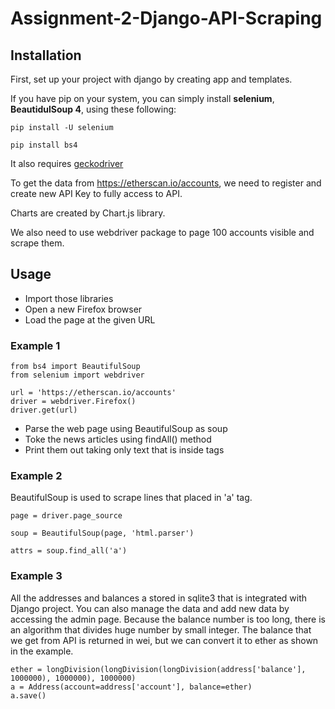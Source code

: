 # Assignment-2-Django-API-Scraping
## Installation

First, set up your project with django by creating app and templates.

If you have pip on your system, you can simply install **selenium**, **BeautidulSoup 4**, using these following:
```
pip install -U selenium
```
```
pip install bs4
```

It also requires [geckodriver](https://github.com/mozilla/geckodriver/releases)

To get the data from https://etherscan.io/accounts, we need to register and create new API Key to fully access to API.

Charts are created by Chart.js library.

We also need to use webdriver package to page 100 accounts visible and scrape them.

## Usage
* Import those libraries
* Open a new Firefox browser
* Load the page at the given URL
### Example 1
```
from bs4 import BeautifulSoup
from selenium import webdriver

url = 'https://etherscan.io/accounts'
driver = webdriver.Firefox()
driver.get(url)
```
* Parse the web page using BeautifulSoup as soup
* Toke the news articles using findAll() method
* Print them out taking only text that is inside tags
### Example 2
BeautifulSoup is used to scrape lines that placed in 'a' tag.
```
page = driver.page_source

soup = BeautifulSoup(page, 'html.parser')

attrs = soup.find_all('a')
```

### Example 3
All the addresses and balances a stored in sqlite3 that is integrated with Django project. You can also manage the data and add new data by accessing the admin page.
Because the balance number is too long, there is an algorithm that divides huge number by small integer. The balance that we get from API is returned in wei, but we can convert it to ether as shown in the example. 
```
ether = longDivision(longDivision(longDivision(address['balance'], 1000000), 1000000), 1000000)
a = Address(account=address['account'], balance=ether)
a.save()
```
